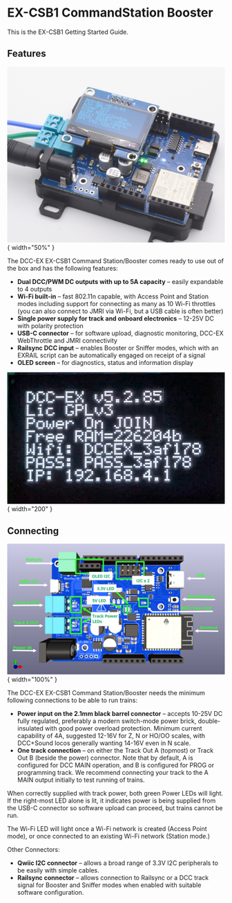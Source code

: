 # EX-CSB1 CommandStation Booster

This is the EX-CSB1 Getting Started Guide.

## Features

![EX-CSB1](/_static/images/ex-csb1/csb1_power_barrel.png){ width="50%" }

The DCC-EX EX-CSB1 Command Station/Booster comes ready to use out of the box and has the following features:

- **Dual DCC/PWM DC outputs with up to 5A capacity** – easily expandable to 4 outputs
- **Wi-Fi built-in** – fast 802.11n capable, with Access Point and Station modes including support for connecting as many as 10 Wi-Fi throttles (you can also connect to JMRI via Wi-Fi, but a USB cable is often better)
- **Single power supply for track and onboard electronics** – 12-25V DC with polarity protection
- **USB-C connector** – for software upload, diagnostic monitoring, DCC-EX WebThrottle and JMRI connectivity
- **Railsync DCC input** – enables Booster or Sniffer modes, which with an EXRAIL script can be automatically engaged on receipt of a signal
- **OLED screen** – for diagnostics, status and information display

![EX-CSB1 OLED on startup](/_static/images/ex-csb1/oled_startup.png){ width="200" }

## Connecting

![EX-CSB1 Connector Map](/_static/images/ex-csb1/csb1_3d_render_labelled.png){ width="100%" }

The DCC-EX EX-CSB1 Command Station/Booster needs the minimum following connections to be able to run trains:

- **Power input on the 2.1mm black barrel connector** –  accepts 10-25V DC fully regulated, preferably a modern switch-mode power brick, double-insulated with good power overload protection. Minimum current capability of 4A, suggested 12-16V for Z, N or HO/OO scales, with DCC+Sound locos generally wanting 14-16V even in N scale.
- **One track connection** – on either the Track Out A (topmost) or Track Out B (beside the power) connector. Note that by default, A is configured for DCC MAIN operation, and B is configured for PROG or programming track. We recommend connecting your track to the A MAIN output initially to test running of trains.

When correctly supplied with track power, both green Power LEDs will light. If the right-most LED alone is lit, it indicates power is being supplied from the USB-C connector so software upload can proceed, but trains cannot be run.

The Wi-Fi LED will light once a Wi-Fi network is created (Access Point mode), or once connected to an existing Wi-Fi network (Station mode.)

Other Connectors:

- **Qwiic I2C connector** – allows a broad range of 3.3V I2C peripherals to be easily with simple cables.
- **Railsync connector** – allows connection to Railsync or a DCC track signal for Booster and Sniffer modes when enabled with suitable software configuration.
